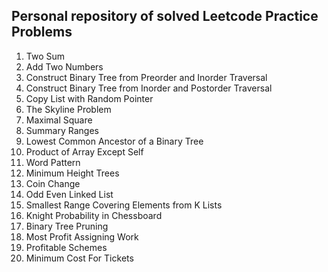 ## Personal repository of solved Leetcode Practice Problems

1. Two Sum
2. Add Two Numbers
105. Construct Binary Tree from Preorder and Inorder Traversal
106. Construct Binary Tree from Inorder and Postorder Traversal
138. Copy List with Random Pointer
218. The Skyline Problem
221. Maximal Square
228. Summary Ranges
236. Lowest Common Ancestor of a Binary Tree
238. Product of Array Except Self
290. Word Pattern
310. Minimum Height Trees
322. Coin Change
328. Odd Even Linked List
632. Smallest Range Covering Elements from K Lists
688. Knight Probability in Chessboard
814. Binary Tree Pruning
826. Most Profit Assigning Work
879. Profitable Schemes
983. Minimum Cost For Tickets